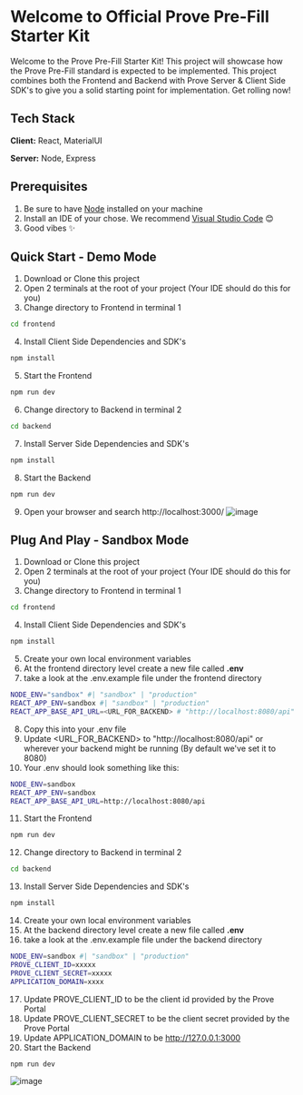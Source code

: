 # Welcome to Official Prove Pre-Fill Starter Kit
Welcome to the Prove Pre-Fill Starter Kit! This project will showcase how the Prove Pre-Fill standard is expected to be implemented. This project combines both the Frontend and Backend with Prove Server & Client Side SDK's to give you a solid starting point for implementation. Get rolling now!

## Tech Stack
**Client:** React, MaterialUI

**Server:** Node, Express

## Prerequisites
1. Be sure to have [Node](https://nodejs.org/en/download/package-manager) installed on your machine
2. Install an IDE of your chose. We recommend [Visual Studio Code](https://code.visualstudio.com/) 😊
3. Good vibes ✨
 
## Quick Start - Demo Mode
1. Download or Clone this project
2. Open 2 terminals at the root of your project (Your IDE should do this for you)
3. Change directory to Frontend in terminal 1
```bash
cd frontend
```
4. Install Client Side Dependencies and SDK's
```bash
npm install
```
5. Start the Frontend
```bash
npm run dev
```
6. Change directory to Backend in terminal 2
```bash
cd backend
```
7. Install Server Side Dependencies and SDK's
```bash
npm install
```
8. Start the Backend
```bash
npm run dev
```
9. Open your browser and search http://localhost:3000/
![image](https://github.com/prove-identity/prove-prefill-react-starter-kit-v3/assets/113944604/526d72cb-7d23-4e87-977b-37e9bc25a7e1)

## Plug And Play - Sandbox Mode
1. Download or Clone this project
2. Open 2 terminals at the root of your project (Your IDE should do this for you)
3. Change directory to Frontend in terminal 1
```bash
cd frontend
```
4. Install Client Side Dependencies and SDK's
```bash
npm install
```
5. Create your own local environment variables
6. At the frontend directory level create a new file called **.env**
7. take a look at the .env.example file under the frontend directory
```bash
NODE_ENV="sandbox" #| "sandbox" | "production"
REACT_APP_ENV=sandbox #| "sandbox" | "production"
REACT_APP_BASE_API_URL=<URL_FOR_BACKEND> # "http://localhost:8080/api"
```
8. Copy this into your .env file
9. Update <URL_FOR_BACKEND> to "http://localhost:8080/api" or wherever your backend might be running (By default we've set it to 8080)
10. Your .env should look something like this:
```bash
NODE_ENV=sandbox
REACT_APP_ENV=sandbox
REACT_APP_BASE_API_URL=http://localhost:8080/api
```
11. Start the Frontend
```bash
npm run dev
```
12. Change directory to Backend in terminal 2
```bash
cd backend
```
13. Install Server Side Dependencies and SDK's
```bash
npm install
```
14. Create your own local environment variables
15. At the backend directory level create a new file called **.env**
16. take a look at the .env.example file under the backend directory
```bash
NODE_ENV=sandbox #| "sandbox" | "production"
PROVE_CLIENT_ID=xxxxx
PROVE_CLIENT_SECRET=xxxxx
APPLICATION_DOMAIN=xxxx
```
17. Update PROVE_CLIENT_ID to be the client id provided by the Prove Portal
18. Update PROVE_CLIENT_SECRET to be the client secret provided by the Prove Portal
19. Update APPLICATION_DOMAIN to be http://127.0.0.1:3000
20.  Start the Backend
```bash
npm run dev
```
![image](https://github.com/prove-identity/prove-prefill-react-starter-kit-v3/assets/113944604/526d72cb-7d23-4e87-977b-37e9bc25a7e1)


